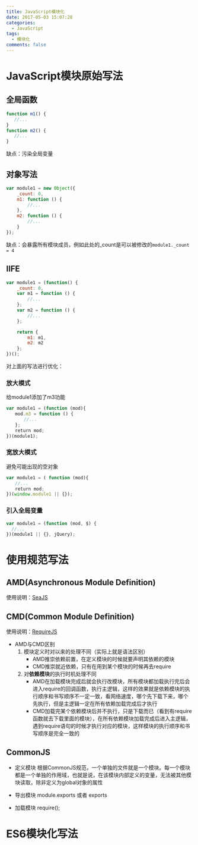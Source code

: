 ```yaml
---
title: JavaScript模块化
date: 2017-05-03 15:07:28
categories:
  - JavaScript
tags:
  - 模块化
comments: false
---
```


# JavaScript模块原始写法

## 全局函数
 ```js
function m1() {　　　　
    //...
}　　
function m2() {　　　　
    //...
}
 ```
缺点：污染全局变量

## 对象写法
```js
var module1 = new Object({
    _count: 0,
    m1: function () {
        //...
    },
    m2: function () {
        //...
    }
});
```
缺点：会暴露所有模块成员，例如此处的_count是可以被修改的`module1._count = 4`

## IIFE
```js
var module1 = (function() {
    _count: 0,
    var m1 = function () {
        //...
    };
    var m2 = function () {
        //...
    };

    return {
        m1: m1,
        m2: m2
    };
})();
```

对上面的写法进行优化：

### 放大模式

给module1添加了m3功能

```js
var module1 = (function (mod){
　　mod.m3 = function () {
　　　　//...
　　};
　　return mod;
})(module1);
```

### 宽放大模式

避免可能出现的空对象

```js
var module1 = ( function (mod){
　　//...
　　return mod;
})(window.module1 || {});
```

### 引入全局变量
```js
var module1 = (function (mod, $) {
  //...
})(module1 || {}, jQuery);
```

# 使用规范写法

## AMD(Asynchronous Module Definition)
使用说明：[SeaJS](http://yslove.net/seajs/#use)

## CMD(Common Module Definition)
使用说明：[RequireJS](http://www.requirejs.cn/)

- AMD与CMD区别
    1. 模块定义时对以来的处理不同（实际上就是语法区别）
        + AMD推崇依赖前置，在定义模块的时候就要声明其依赖的模块
        + CMD推崇就近依赖，只有在用到某个模块的时候再去require
    2. 对**依赖模块**的执行时机处理不同
        + AMD在加载模块完成后就会执行改模块，所有模块都加载执行完后会进入require的回调函数，执行主逻辑，这样的效果就是依赖模块的执行顺序和书写顺序不一定一致，看网络速度，哪个先下载下来，哪个先执行，但是主逻辑一定在所有依赖加载完成后才执行
        + CMD加载完某个依赖模块后并不执行，只是下载而已（看到有require函数就去下载里面的模块），在所有依赖模块加载完成后进入主逻辑，遇到require语句的时候才执行对应的模块，这样模块的执行顺序和书写顺序是完全一致的


## CommonJS

+ 定义模块
根据CommonJS规范，一个单独的文件就是一个模块。每一个模块都是一个单独的作用域，也就是说，在该模块内部定义的变量，无法被其他模块读取，除非定义为global对象的属性

+ 导出模块
module.exports 或者 exports

+ 加载模块
require();

# ES6模块化写法


